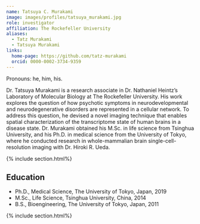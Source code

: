 ```yaml
---
name: Tatsuya C. Murakami
image: images/profiles/tatsuya_murakami.jpg
role: investigator
affiliation: The Rockefeller University
aliases:
  - Tatz Murakami
  - Tatsuya Murakami
links:
  home-page: https://github.com/tatz-murakami
  orcid: 0000-0002-3734-9359
---
```


Pronouns: he, him, his.

Dr. Tatsuya Murakami is a research associate in Dr. Nathaniel Heintz’s Laboratory of Molecular Biology at The Rockefeller University. His work explores the question of how psychotic symptoms in neurodevelopmental and neurodegenerative disorders are represented in a cellular network. To address this question, he devised a novel imaging technique that enables spatial characterization of the transcriptome state of human brains in a disease state. Dr. Murakami obtained his M.Sc. in life science from Tsinghua University, and his Ph.D. in medical science from the University of Tokyo, where he conducted research in whole-mammalian brain single-cell-resolution imaging with Dr. Hiroki R. Ueda.

{% include section.html%}

## Education

* Ph.D., Medical Science, The University of Tokyo, Japan, 2019 
* M.Sc., Life Science, Tsinghua University, China, 2014
* B.S., Bioengineering, The University of Tokyo, Japan, 2011

{% include section.html%}